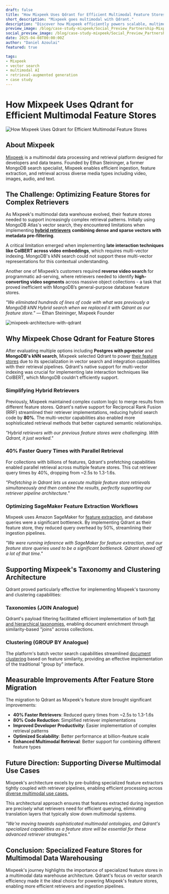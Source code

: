 ```yaml
---  
draft: false  
title: "How Mixpeek Uses Qdrant for Efficient Multimodal Feature Stores"  
short_description: "Mixpeek goes multimodal with Qdrant."  
description: "Discover how Mixpeek efficiently powers scalable, multimodal retrieval with Qdrant"  
preview_image: /blog/case-study-mixpeek/Social_Preview_Partnership-Mixpeek.jpg  
social_preview_image: /blog/case-study-mixpeek/Social_Preview_Partnership-Mixpeek.jpg  
date: 2025-04-08T00:00:00Z  
author: "Daniel Azoulai"  
featured: true

tags:  
- Mixpeek  
- vector search
- multimodal AI  
- retrieval-augmented generation  
- case study 
---
```

# How Mixpeek Uses Qdrant for Efficient Multimodal Feature Stores

![How Mixpeek Uses Qdrant for Efficient Multimodal Feature Stores](/blog/case-study-mixpeek/Case-Study-Mixpeek-Summary-Dark.jpg)

## About Mixpeek

[Mixpeek](http://mixpeek.com) is a multimodal data processing and retrieval platform designed for developers and data teams. Founded by Ethan Steininger, a former MongoDB search specialist, Mixpeek enables efficient ingestion, feature extraction, and retrieval across diverse media types including video, images, audio, and text.

## The Challenge: Optimizing Feature Stores for Complex Retrievers

As Mixpeek's multimodal data warehouse evolved, their feature stores needed to support increasingly complex retrieval patterns. Initially using MongoDB Atlas's vector search, they encountered limitations when implementing [**hybrid retrievers**](https://docs.mixpeek.com/retrieval/retrievers) **combining dense and sparse vectors with metadata pre-filtering**.

A critical limitation emerged when implementing **late interaction techniques like ColBERT across video embeddings**, which requires multi-vector indexing. MongoDB's kNN search could not support these multi-vector representations for this contextual understanding.

Another one of Mixpeek’s customers required **reverse video search** for programmatic ad-serving, where retrievers needed to identify **high-converting video segments** across massive object collections \- a task that proved inefficient with MongoDB’s general-purpose database feature stores.

*"We eliminated hundreds of lines of code with what was previously a MongoDB kNN Hybrid search when we replaced it with Qdrant as our feature store."* — Ethan Steininger, Mixpeek Founder

![mixpeek-architecture-with-qdrant](/blog/case-study-mixpeek/mixpeek-architecture.jpg)

## Why Mixpeek Chose Qdrant for Feature Stores

After evaluating multiple options including **Postgres with pgvector** and **MongoDB's kNN search**, Mixpeek selected Qdrant to power [their feature stores](https://docs.mixpeek.com/management/features) due to its specialization in vector search and integration capabilities with their retrieval pipelines. Qdrant's native support for multi-vector indexing was crucial for implementing late interaction techniques like ColBERT, which MongoDB couldn't efficiently support.

### Simplifying Hybrid Retrievers

Previously, Mixpeek maintained complex custom logic to merge results from different feature stores. Qdrant's native support for Reciprocal Rank Fusion (RRF) streamlined their retriever implementations, reducing hybrid search code by **80%**. The multi-vector capabilities also enabled more sophisticated retrieval methods that better captured semantic relationships.

*"Hybrid retrievers with our previous feature stores were challenging. With Qdrant, it just worked."*

### 40% Faster Query Times with Parallel Retrieval

For collections with billions of features, Qdrant's prefetching capabilities enabled parallel retrieval across multiple feature stores. This cut retriever query times by 40%, dropping from \~2.5s to 1.3-1.6s.

*"Prefetching in Qdrant lets us execute multiple feature store retrievals simultaneously and then combine the results, perfectly supporting our retriever pipeline architecture."*

### Optimizing SageMaker Feature Extraction Workflows

Mixpeek uses Amazon SageMaker for [feature extraction](https://docs.mixpeek.com/extraction/scene-splitting), and database queries were a significant bottleneck. By implementing Qdrant as their feature store, they reduced query overhead by 50%, streamlining their ingestion pipelines.

*"We were running inference with SageMaker for feature extraction, and our feature store queries used to be a significant bottleneck. Qdrant shaved off a lot of that time."*

## Supporting Mixpeek's Taxonomy and Clustering Architecture

Qdrant proved particularly effective for implementing Mixpeek's taxonomy and clustering capabilities:

### Taxonomies (JOIN Analogue)

Qdrant's payload filtering facilitated efficient implementation of both [flat and hierarchical taxonomies](https://docs.mixpeek.com/enrichment/taxonomies), enabling document enrichment through similarity-based "joins" across collections.

### Clustering (GROUP BY Analogue)

The platform's batch vector search capabilities streamlined [document clustering](https://docs.mixpeek.com/enrichment/clusters) based on feature similarity, providing an effective implementation of the traditional "group by" interface.

## Measurable Improvements After Feature Store Migration

The migration to Qdrant as Mixpeek's feature store brought significant improvements:

* **40% Faster Retrievers**: Reduced query times from \~2.5s to 1.3-1.6s  
* **80% Code Reduction**: Simplified retriever implementations  
* **Improved Developer Productivity**: Easier implementation of complex retrieval patterns  
* **Optimized Scalability**: Better performance at billion-feature scale  
* **Enhanced Multimodal Retrieval**: Better support for combining different feature types

## Future Direction: Supporting Diverse Multimodal Use Cases

Mixpeek's architecture excels by pre-building specialized feature extractors tightly coupled with retriever pipelines, enabling efficient processing across [diverse multimodal use cases.](https://mixpeek.com/solutions)

This architectural approach ensures that features extracted during ingestion are precisely what retrievers need for efficient querying, eliminating translation layers that typically slow down multimodal systems.

*"We're moving towards sophisticated multimodal ontologies, and Qdrant's specialized capabilities as a feature store will be essential for these advanced retriever strategies."*

## Conclusion: Specialized Feature Stores for Multimodal Data Warehousing

Mixpeek's journey highlights the importance of specialized feature stores in a multimodal data warehouse architecture. Qdrant's focus on vector search efficiency made it the ideal choice for powering Mixpeek's feature stores, enabling more efficient retrievers and ingestion pipelines.

